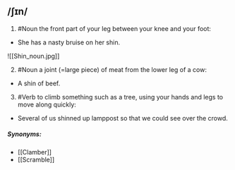 ## /ʃɪn/ 
1. #Noun 
the front part of your leg between your knee and your foot:

- She has a nasty bruise on her shin.

![[Shin_noun.jpg]]

2. #Noun
a joint (=large piece) of meat from the lower leg of a cow:

- A shin of beef.

3. #Verb 
to climb  something such as a tree, using your hands and legs to move along quickly:

- Several of us shinned up lamppost so that we could see over the crowd.

##### Synonyms:
- [[Clamber]]
- [[Scramble]]
